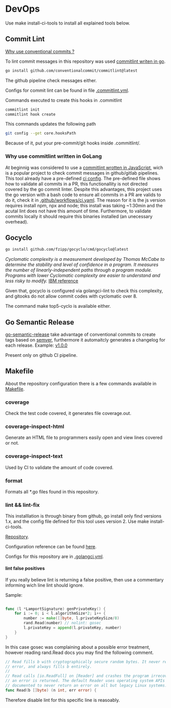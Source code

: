 # DevOps

Use make install-ci-tools to install all explained tools below.

## Commit Lint

[Why use conventional commits ?](https://www.conventionalcommits.org/en/v1.0.0/#why-use-conventional-commits)

To lint commit messages in this repository was used [commitlint writen in go](https://github.com/conventionalcommit/commitlint).

```bash
go install github.com/conventionalcommit/commitlint@latest
```

The github pipeline check messages either.

Configs for commit lint can be found in file [.commitlint.yml](.commitlint.yml).

Commands executed to create this hooks in .commitlint
```bash
commitlint init
commitlint hook create
```

This commands updates the following path
```bash
git config --get core.hooksPath
```

Because of it, put your pre-commit/git hooks inside .commitlint/.

### Why use commitlint written in GoLang

At beginnig was considered to use a [commitlint wrotten in JavaScript](https://github.com/conventional-changelog/commitlint), wich is a 
popular project to check commit messages in github/gitlab pipelines. This tool already have a pre-defined [ci config](https://commitlint.js.org/guides/ci-setup.html).
The pre-defined file shows how to validate all commits in a PR, this functionallity is not directed covered by the go commit linter. Despite this advantages,
this project uses the go version with a bash code to ensure all commits in a PR are valids to do it, check it in [.github/workflows/ci.yaml](.github/workflows/ci.yaml).
The reason for it is the js version requires install npm, npx and node; this install was taking ~1:30min and the acutal lint does not have this amount of time. Furthermore,
to validate commits locally it should require this binaries installed (an unecessary overhead).

## Gocyclo

```bash
go install github.com/fzipp/gocyclo/cmd/gocyclo@latest
```

*Cyclomatic complexity is a measurement developed by Thomas McCabe to determine the stability and level of confidence in a program.
It measures the number of linearly-independent paths through a program module. Programs with lower Cyclomatic complexity are easier
to understand and less risky to modify.* [IBM reference](https://www.ibm.com/docs/en/raa/6.1.0?topic=metrics-cyclomatic-complexity)

Given that, gocyclo is configured via golangci-lint to check this complexity, and gitooks do not allow commit codes with cyclomatic over 8.

The command make top5-cyclo is available either.

## Go Semantic Release

[go-semantic-release](https://github.com/go-semantic-release/semantic-release?tab=readme-ov-file) take advantage of conventional commits
to create tags based on [semver](https://semver.org/), furthermore it automaitcly generates a changelog for each release.
Example: [v1.0.0](https://github.com/JoaoHenrique12/fips205/releases/tag/v1.0.0)

Present only on github CI pipeline.

## Makefile

About the repository configuration there is a few commands available in [Makefile](Makefile).

### coverage

Check the test code covered, it generates file coverage.out.

### coverage-inspect-html

Generate an HTML file to programmers easily open and view lines covered or not.

### coverage-inspect-text

Used by CI to validate the amount of code covered.

### format

Formats all *.go files found in this repository.

### lint && lint-fix

This installlation is through binary from github, go install only find versions 1.x, and the config
file defined for this tool uses version 2. Use make install-ci-tools.

[Repository](https://github.com/golangci/golangci-lint).

Configuration reference can be found [here](https://github.com/golangci/golangci-lint/blob/main/.golangci.reference.yml).

Configs for this repository are in [.golangci.yml](.golangci.yml).

#### lint false positives

If you really believe lint is returning a false positive, then use a commentary informing wich line lint should ignore.

Sample:

```go

func (l *LamportSignature) genPrivateKey() {
	for i := 0; i < l.algorithmSize*2; i++ {
		number := make([]byte, l.privateKeySize/8)
		rand.Read(number) // nolint: gosec
		l.privateKey = append(l.privateKey, number)
	}
}
```

In this case gosec was complaining about a possible error treatment, however reading rand.Read docs you may find the
following comment.

```go
// Read fills b with cryptographically secure random bytes. It never returns an
// error, and always fills b entirely.
//
// Read calls [io.ReadFull] on [Reader] and crashes the program irrecoverably if
// an error is returned. The default Reader uses operating system APIs that are
// documented to never return an error on all but legacy Linux systems.
func Read(b []byte) (n int, err error) {
```

Therefore disable lint for this specific line is reasoably.
